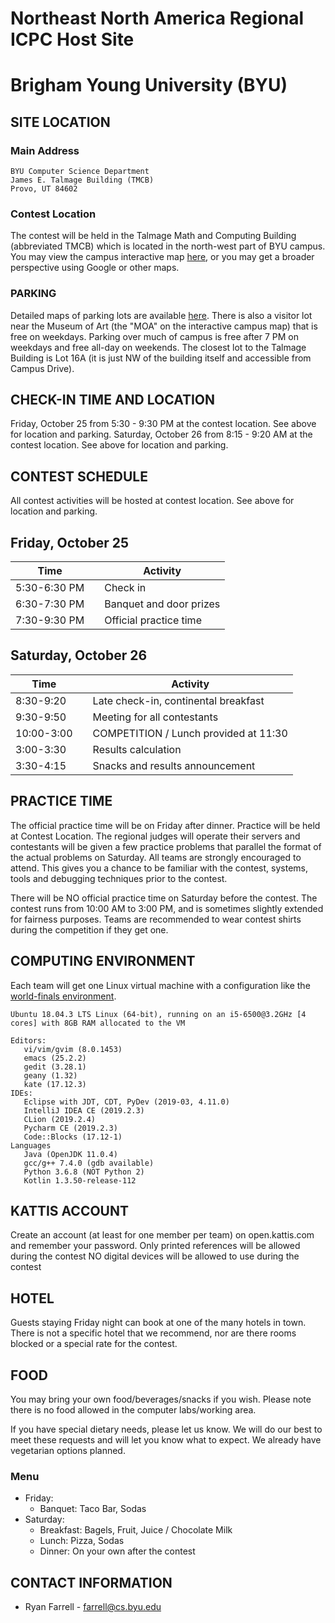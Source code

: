 # Northeast North America Regional ICPC Host Site

# Brigham Young University (BYU)

## SITE LOCATION

### Main Address

```
BYU Computer Science Department
James E. Talmage Building (TMCB)
Provo, UT 84602
```

### Contest Location

The contest will be held in the Talmage Math and Computing Building (abbreviated TMCB) which is located in the north-west part of BYU campus. You may view the campus interactive map [here](https://map.byu.edu), or you may get a broader perspective using Google or other maps.

### PARKING

Detailed maps of parking lots are available [here](https://map.byu.edu). There is also a visitor lot near the Museum of Art (the "MOA" on the interactive campus map) that is free on weekdays. Parking over much of campus is free after 7 PM on weekdays and free all-day on weekends. The closest lot to the Talmage Building is Lot 16A (it is just NW of the building itself and accessible from Campus Drive).

## CHECK-IN TIME AND LOCATION

Friday, October 25 from 5:30 - 9:30 PM at the contest location. See above for location and parking.
Saturday, October 26 from 8:15 - 9:20 AM at the contest location. See above for location and parking.

## CONTEST SCHEDULE

All contest activities will be hosted at contest location. See above for location and parking.

## Friday, October 25

| Time         |     | Activity                |
| ------------ | --- | ----------------------- |
| 5:30-6:30 PM |     | Check in                |
| 6:30-7:30 PM |     | Banquet and door prizes |
| 7:30-9:30 PM |     | Official practice time  |

## Saturday, October 26

| Time       |     | Activity                              |
| ---------- | --- | ------------------------------------- |
| 8:30-9:20  |     | Late check-in, continental breakfast  |
| 9:30-9:50  |     | Meeting for all contestants           |
| 10:00-3:00 |     | COMPETITION / Lunch provided at 11:30 |
| 3:00-3:30  |     | Results calculation                   |
| 3:30-4:15  |     | Snacks and results announcement       |

## PRACTICE TIME

The official practice time will be on Friday after dinner. Practice will be held at Contest Location. The regional judges will operate their servers and contestants will be given a few practice problems that parallel the format of the actual problems on Saturday. All teams are strongly encouraged to attend. This gives you a chance to be familiar with the contest, systems, tools and debugging techniques prior to the contest.

There will be NO official practice time on Saturday before the contest.
The contest runs from 10:00 AM to 3:00 PM, and is sometimes slightly extended for fairness purposes. Teams are recommended to wear contest shirts during the competition if they get one.

## COMPUTING ENVIRONMENT

Each team will get one Linux virtual machine with a configuration like the [world-finals environment](https://icpc.baylor.edu/worldfinals/programming-environment).

```
Ubuntu 18.04.3 LTS Linux (64-bit), running on an i5-6500@3.2GHz [4 cores] with 8GB RAM allocated to the VM

Editors:
   vi/vim/gvim (8.0.1453)
   emacs (25.2.2)
   gedit (3.28.1)
   geany (1.32)
   kate (17.12.3)
IDEs:
   Eclipse with JDT, CDT, PyDev (2019-03, 4.11.0)
   IntelliJ IDEA CE (2019.2.3)
   CLion (2019.2.4)
   Pycharm CE (2019.2.3)
   Code::Blocks (17.12-1)
Languages
   Java (OpenJDK 11.0.4)
   gcc/g++ 7.4.0 (gdb available)
   Python 3.6.8 (NOT Python 2)
   Kotlin 1.3.50-release-112
```

## KATTIS ACCOUNT

Create an account (at least for one member per team) on open.kattis.com and remember your password.
Only printed references will be allowed during the contest
NO digital devices will be allowed to use during the contest

## HOTEL

Guests staying Friday night can book at one of the many hotels in town. There is not a specific hotel that we recommend, nor are there rooms blocked or a special rate for the contest.

## FOOD

You may bring your own food/beverages/snacks if you wish. Please note there is no food allowed in the computer labs/working area.

If you have special dietary needs, please let us know. We will do our best to meet these requests and will let you know what to expect. We already have vegetarian options planned.

### Menu

- Friday:
  - Banquet: Taco Bar, Sodas
- Saturday:
  - Breakfast: Bagels, Fruit, Juice / Chocolate Milk
  - Lunch: Pizza, Sodas
  - Dinner: On your own after the contest

## CONTACT INFORMATION

- Ryan Farrell - [farrell@cs.byu.edu](mailto:farrell@cs.byu.edu)
